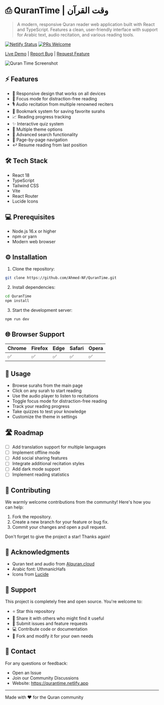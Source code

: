 # ⎙ QuranTime | وقت القرآن

> A modern, responsive Quran reader web application built with React and TypeScript. Features a clean, user-friendly interface with support for Arabic text, audio recitation, and various reading tools.

[![Netlify Status](https://api.netlify.com/api/v1/badges/7579d768-0bfd-4bd5-9c72-c6aa24d71e5b/deploy-status)](https://qurantime.netlify.app)
[![PRs Welcome](https://img.shields.io/badge/PRs-welcome-brightgreen.svg)](https://makeapullrequest.com)

[Live Demo](https://qurantime.netlify.app/browse) | [Report Bug](https://github.com/Ahmed-NF/QuranTime/issues) | [Request Feature](https://github.com/Ahmed-NF/QuranTime/issues)

![Quran Time Screenshot](https://i.ibb.co/S3Bb6xy/12-23-2024-10-54-AM.png)

## ⚡ Features

- 📱 Responsive design that works on all devices
- 🌟 Focus mode for distraction-free reading
- 🎙️ Audio recitation from multiple renowned reciters
- 🔖 Bookmark system for saving favorite surahs
- 📈 Reading progress tracking
- ✨ Interactive quiz system
- 🎨 Multiple theme options
- 🔎 Advanced search functionality
- 📑 Page-by-page navigation
- ↩️ Resume reading from last position

## 🛠️ Tech Stack

- React 18
- TypeScript
- Tailwind CSS
- Vite
- React Router
- Lucide Icons

## 💻 Prerequisites

- Node.js 16.x or higher
- npm or yarn
- Modern web browser

## ⚙️ Installation

1. Clone the repository:
```bash
git clone https://github.com/Ahmed-NF/QuranTime.git
```

2. Install dependencies:
```bash
cd QuranTime
npm install
```

3. Start the development server:
```bash
npm run dev
```

## 🌐 Browser Support

| Chrome | Firefox | Edge | Safari | Opera |
|--------|---------|------|--------|-------|
| ✅     | ✅      | ✅   | ✅     | ✅    |

## 📱 Usage

- Browse surahs from the main page
- Click on any surah to start reading
- Use the audio player to listen to recitations
- Toggle focus mode for distraction-free reading
- Track your reading progress
- Take quizzes to test your knowledge
- Customize the theme in settings

## 🛣️ Roadmap

- [ ] Add translation support for multiple languages
- [ ] Implement offline mode
- [ ] Add social sharing features
- [ ] Integrate additional recitation styles
- [ ] Add dark mode support
- [ ] Implement reading statistics

## 🤝 Contributing

We warmly welcome contributions from the community! Here's how you can help:

1. Fork the repository.
2. Create a new branch for your feature or bug fix.
3. Commit your changes and open a pull request.

Don't forget to give the project a star! Thanks again!

## 🙏 Acknowledgments

- Quran text and audio from [Alquran.cloud](https://alquran.cloud/)
- Arabic font: UthmanicHafs
- Icons from [Lucide](https://lucide.dev/)

## 💫 Support

This project is completely free and open source. You're welcome to:

- ⭐ Star this repository
- 📢 Share it with others who might find it useful
- 🐛 Submit issues and feature requests
- 💻 Contribute code or documentation
- 🔄 Fork and modify it for your own needs

## 📧 Contact

For any questions or feedback:

- Open an Issue
- Join our Community Discussions
- Website: https://qurantime.netlify.app

---

Made with ❤️ for the Quran community
